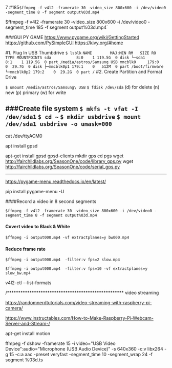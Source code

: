 7
#185`$ffmpeg -f v4l2 -framerate 30 -video_size 800x600 -i /dev/video0 -segment_time 8 -f segment output%03d.mp4`

$ffmpeg -f v4l2 -framerate 30 -video_size 800x600 -i /dev/video0 -segment_time 185 -f segment output%03d.mp4`


###GUI
PY GAME
https://www.pygame.org/wiki/GettingStarted
https://github.com/PySimpleGUI
https://kivy.org/#home

#1. Plug In USB Thumbdrive
`$ lsblk`
`
NAME        MAJ:MIN RM   SIZE RO TYPE MOUNTPOINTS
sda           8:0    1 119.5G  0 disk
└─sda1        8:1    1 119.5G  0 part /media/astros/Samsung USB
mmcblk0     179:0    0  29.7G  0 disk
├─mmcblk0p1 179:1    0   512M  0 part /boot/firmware
└─mmcblk0p2 179:2    0  29.2G  0 part /
`
#2. Create Partition and Format Drive

`$ umount /media/astros/Samsung\ USB`
`$ fdisk /dev/sda`
(d) for delete 
(n) new
(p) primary
<enter><enter><enter>
(w) for write

###Create file system
`$ mkfs -t vfat -I /dev/sda1`
`$ cd ~`
`$ mkdir usbdrive`
`$ mount /dev/sda1 usbdrive -o umask=000`
---------------------------------------------------------------------------------

cat /dev/ttyACM0

 apt install gpsd


apt-get install gpsd gpsd-clients
mkdir gps
cd pgs
 wget http://fairchildlabs.org/SeasonOne/code/library_gps.py
  wget http://fairchildlabs.org/SeasonOne/code/serial_gps.py

----------------------------------------------------------------------------

https://pygame-menu.readthedocs.io/en/latest/

pip install pygame-menu -U





####Record a video in 8 second segments

`$ffmpeg -f v4l2 -framerate 30 -video_size 800x600 -i /dev/video0 -segment_time 8 -f segment output%03d.mp4`

#### Covert video to Black & White

`$ffmpeg -i output000.mp4 -vf extractplanes=y bw000.mp4`

#### Reduce frame rate

`$ffmpeg -i output000.mp4  -filter:v fps=2 slow.mp4`

`$ffmpeg -i output000.mp4  -filter:v fps=10 -vf extractplanes=y slow_bw.mp4`





v4l2-ctl --list-formats


/****************************************************
video streaming

https://randomnerdtutorials.com/video-streaming-with-raspberry-pi-camera/


https://www.instructables.com/How-to-Make-Raspberry-Pi-Webcam-Server-and-Stream-/

apt-get install motion 









ffmpeg -f dshow -framerate 15 -i video="USB Video Device":audio="Microphone (USB Audio Device)" -s 640x360 -c:v libx264 -g 15 -c:a aac -preset veryfast -segment_time 10 -segment_wrap 24 -f segment %03d.ts

